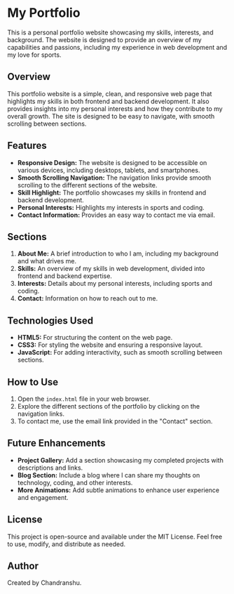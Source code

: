 # My Portfolio

This is a personal portfolio website showcasing my skills, interests, and background. The website is designed to provide an overview of my capabilities and passions, including my experience in web development and my love for sports.

## Overview

This portfolio website is a simple, clean, and responsive web page that highlights my skills in both frontend and backend development. It also provides insights into my personal interests and how they contribute to my overall growth. The site is designed to be easy to navigate, with smooth scrolling between sections.

## Features

- **Responsive Design:** The website is designed to be accessible on various devices, including desktops, tablets, and smartphones.
- **Smooth Scrolling Navigation:** The navigation links provide smooth scrolling to the different sections of the website.
- **Skill Highlight:** The portfolio showcases my skills in frontend and backend development.
- **Personal Interests:** Highlights my interests in sports and coding.
- **Contact Information:** Provides an easy way to contact me via email.

## Sections

1. **About Me:** A brief introduction to who I am, including my background and what drives me.
2. **Skills:** An overview of my skills in web development, divided into frontend and backend expertise.
3. **Interests:** Details about my personal interests, including sports and coding.
4. **Contact:** Information on how to reach out to me.

## Technologies Used

- **HTML5:** For structuring the content on the web page.
- **CSS3:** For styling the website and ensuring a responsive layout.
- **JavaScript:** For adding interactivity, such as smooth scrolling between sections.

## How to Use

1. Open the `index.html` file in your web browser.
2. Explore the different sections of the portfolio by clicking on the navigation links.
3. To contact me, use the email link provided in the "Contact" section.

## Future Enhancements

- **Project Gallery:** Add a section showcasing my completed projects with descriptions and links.
- **Blog Section:** Include a blog where I can share my thoughts on technology, coding, and other interests.
- **More Animations:** Add subtle animations to enhance user experience and engagement.

## License

This project is open-source and available under the MIT License. Feel free to use, modify, and distribute as needed.

## Author

Created by Chandranshu.
